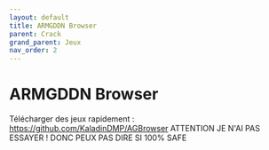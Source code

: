 ```yaml
---
layout: default
title: ARMGDDN Browser
parent: Crack
grand_parent: Jeux
nav_order: 2
---
```


# ARMGDDN Browser
Télécharger des jeux rapidement : https://github.com/KaladinDMP/AGBrowser
ATTENTION JE N'AI PAS ESSAYER ! DONC PEUX PAS DIRE SI 100% SAFE
